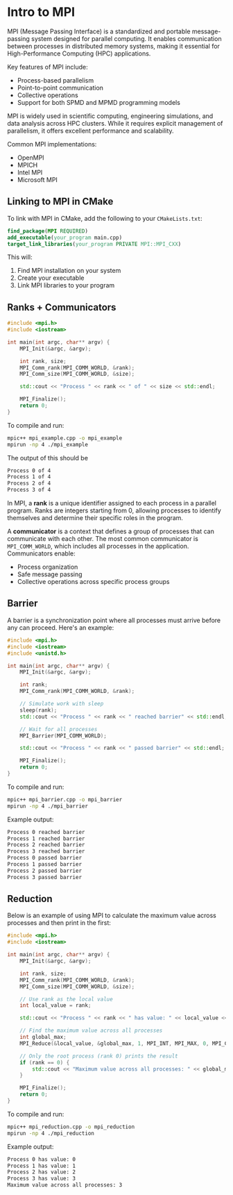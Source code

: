 # Intro to MPI

MPI (Message Passing Interface) is a standardized and portable message-passing system designed for parallel computing. It enables communication between processes in distributed memory systems, making it essential for High-Performance Computing (HPC) applications.

Key features of MPI include:
- Process-based parallelism
- Point-to-point communication
- Collective operations
- Support for both SPMD and MPMD programming models

MPI is widely used in scientific computing, engineering simulations, and data analysis across HPC clusters. While it requires explicit management of parallelism, it offers excellent performance and scalability.

Common MPI implementations:
- OpenMPI
- MPICH
- Intel MPI
- Microsoft MPI

## Linking to MPI in CMake

To link with MPI in CMake, add the following to your `CMakeLists.txt`:

```cmake
find_package(MPI REQUIRED)
add_executable(your_program main.cpp)
target_link_libraries(your_program PRIVATE MPI::MPI_CXX)
```

This will:
1. Find MPI installation on your system
2. Create your executable
3. Link MPI libraries to your program

## Ranks + Communicators

```cpp
#include <mpi.h>
#include <iostream>

int main(int argc, char** argv) {
    MPI_Init(&argc, &argv);

    int rank, size;
    MPI_Comm_rank(MPI_COMM_WORLD, &rank);
    MPI_Comm_size(MPI_COMM_WORLD, &size);

    std::cout << "Process " << rank << " of " << size << std::endl;

    MPI_Finalize();
    return 0;
}
```

To compile and run:
```bash
mpic++ mpi_example.cpp -o mpi_example
mpirun -np 4 ./mpi_example
```

The output of this should be
```bash
Process 0 of 4
Process 1 of 4
Process 2 of 4
Process 3 of 4
```

In MPI, a **rank** is a unique identifier assigned to each process in a parallel program. Ranks are integers starting from 0, allowing processes to identify themselves and determine their specific roles in the program.

A **communicator** is a context that defines a group of processes that can communicate with each other. The most common communicator is `MPI_COMM_WORLD`, which includes all processes in the application. Communicators enable:
- Process organization
- Safe message passing
- Collective operations across specific process groups

## Barrier

A barrier is a synchronization point where all processes must arrive before any can proceed. Here's an example:

```cpp
#include <mpi.h>
#include <iostream>
#include <unistd.h>

int main(int argc, char** argv) {
    MPI_Init(&argc, &argv);

    int rank;
    MPI_Comm_rank(MPI_COMM_WORLD, &rank);

    // Simulate work with sleep
    sleep(rank);
    std::cout << "Process " << rank << " reached barrier" << std::endl;

    // Wait for all processes
    MPI_Barrier(MPI_COMM_WORLD);

    std::cout << "Process " << rank << " passed barrier" << std::endl;

    MPI_Finalize();
    return 0;
}
```

To compile and run:
```bash
mpic++ mpi_barrier.cpp -o mpi_barrier
mpirun -np 4 ./mpi_barrier
```

Example output:
```bash
Process 0 reached barrier
Process 1 reached barrier
Process 2 reached barrier
Process 3 reached barrier
Process 0 passed barrier
Process 1 passed barrier
Process 2 passed barrier
Process 3 passed barrier
```


## Reduction

Below is an example of using MPI to calculate the maximum value across processes and then print in the first:

```cpp
#include <mpi.h>
#include <iostream>

int main(int argc, char** argv) {
    MPI_Init(&argc, &argv);

    int rank, size;
    MPI_Comm_rank(MPI_COMM_WORLD, &rank);
    MPI_Comm_size(MPI_COMM_WORLD, &size);

    // Use rank as the local value
    int local_value = rank;

    std::cout << "Process " << rank << " has value: " << local_value << std::endl;

    // Find the maximum value across all processes
    int global_max;
    MPI_Reduce(&local_value, &global_max, 1, MPI_INT, MPI_MAX, 0, MPI_COMM_WORLD);

    // Only the root process (rank 0) prints the result
    if (rank == 0) {
        std::cout << "Maximum value across all processes: " << global_max << std::endl;
    }

    MPI_Finalize();
    return 0;
}
```

To compile and run:
```bash
mpic++ mpi_reduction.cpp -o mpi_reduction
mpirun -np 4 ./mpi_reduction
```

Example output:
```bash
Process 0 has value: 0
Process 1 has value: 1
Process 2 has value: 2
Process 3 has value: 3
Maximum value across all processes: 3
```
